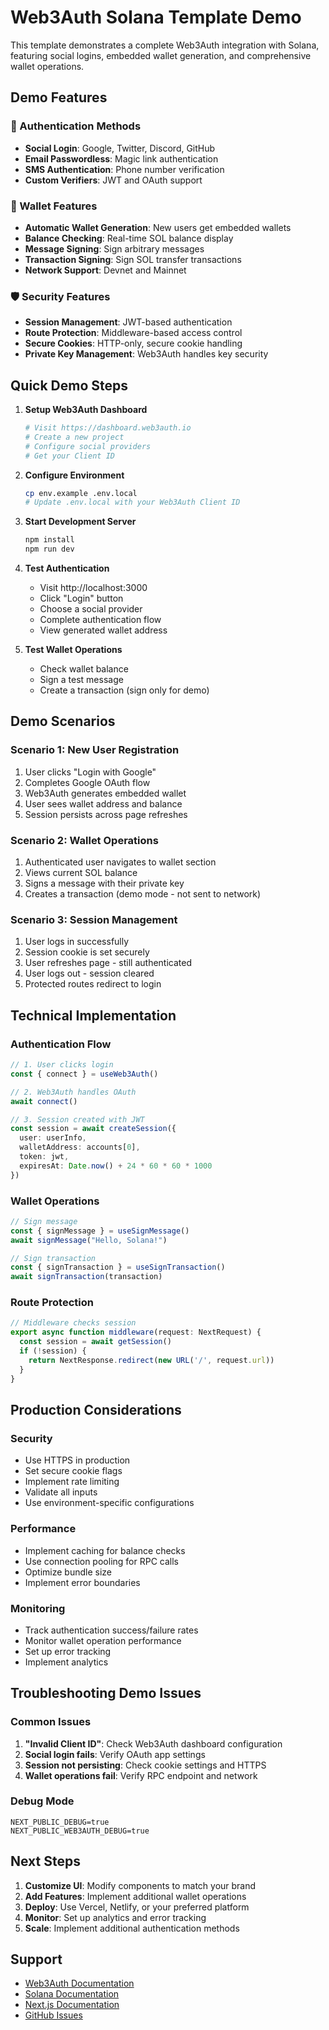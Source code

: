 # Web3Auth Solana Template Demo

This template demonstrates a complete Web3Auth integration with Solana, featuring social logins, embedded wallet generation, and comprehensive wallet operations.

## Demo Features

### 🔐 Authentication Methods
- **Social Login**: Google, Twitter, Discord, GitHub
- **Email Passwordless**: Magic link authentication
- **SMS Authentication**: Phone number verification
- **Custom Verifiers**: JWT and OAuth support

### 💼 Wallet Features
- **Automatic Wallet Generation**: New users get embedded wallets
- **Balance Checking**: Real-time SOL balance display
- **Message Signing**: Sign arbitrary messages
- **Transaction Signing**: Sign SOL transfer transactions
- **Network Support**: Devnet and Mainnet

### 🛡️ Security Features
- **Session Management**: JWT-based authentication
- **Route Protection**: Middleware-based access control
- **Secure Cookies**: HTTP-only, secure cookie handling
- **Private Key Management**: Web3Auth handles key security

## Quick Demo Steps

1. **Setup Web3Auth Dashboard**
   ```bash
   # Visit https://dashboard.web3auth.io
   # Create a new project
   # Configure social providers
   # Get your Client ID
   ```

2. **Configure Environment**
   ```bash
   cp env.example .env.local
   # Update .env.local with your Web3Auth Client ID
   ```

3. **Start Development Server**
   ```bash
   npm install
   npm run dev
   ```

4. **Test Authentication**
   - Visit http://localhost:3000
   - Click "Login" button
   - Choose a social provider
   - Complete authentication flow
   - View generated wallet address

5. **Test Wallet Operations**
   - Check wallet balance
   - Sign a test message
   - Create a transaction (sign only for demo)

## Demo Scenarios

### Scenario 1: New User Registration
1. User clicks "Login with Google"
2. Completes Google OAuth flow
3. Web3Auth generates embedded wallet
4. User sees wallet address and balance
5. Session persists across page refreshes

### Scenario 2: Wallet Operations
1. Authenticated user navigates to wallet section
2. Views current SOL balance
3. Signs a message with their private key
4. Creates a transaction (demo mode - not sent to network)

### Scenario 3: Session Management
1. User logs in successfully
2. Session cookie is set securely
3. User refreshes page - still authenticated
4. User logs out - session cleared
5. Protected routes redirect to login

## Technical Implementation

### Authentication Flow
```typescript
// 1. User clicks login
const { connect } = useWeb3Auth()

// 2. Web3Auth handles OAuth
await connect()

// 3. Session created with JWT
const session = await createSession({
  user: userInfo,
  walletAddress: accounts[0],
  token: jwt,
  expiresAt: Date.now() + 24 * 60 * 60 * 1000
})
```

### Wallet Operations
```typescript
// Sign message
const { signMessage } = useSignMessage()
await signMessage("Hello, Solana!")

// Sign transaction
const { signTransaction } = useSignTransaction()
await signTransaction(transaction)
```

### Route Protection
```typescript
// Middleware checks session
export async function middleware(request: NextRequest) {
  const session = await getSession()
  if (!session) {
    return NextResponse.redirect(new URL('/', request.url))
  }
}
```

## Production Considerations

### Security
- Use HTTPS in production
- Set secure cookie flags
- Implement rate limiting
- Validate all inputs
- Use environment-specific configurations

### Performance
- Implement caching for balance checks
- Use connection pooling for RPC calls
- Optimize bundle size
- Implement error boundaries

### Monitoring
- Track authentication success/failure rates
- Monitor wallet operation performance
- Set up error tracking
- Implement analytics

## Troubleshooting Demo Issues

### Common Issues
1. **"Invalid Client ID"**: Check Web3Auth dashboard configuration
2. **Social login fails**: Verify OAuth app settings
3. **Session not persisting**: Check cookie settings and HTTPS
4. **Wallet operations fail**: Verify RPC endpoint and network

### Debug Mode
```env
NEXT_PUBLIC_DEBUG=true
NEXT_PUBLIC_WEB3AUTH_DEBUG=true
```

## Next Steps

1. **Customize UI**: Modify components to match your brand
2. **Add Features**: Implement additional wallet operations
3. **Deploy**: Use Vercel, Netlify, or your preferred platform
4. **Monitor**: Set up analytics and error tracking
5. **Scale**: Implement additional authentication methods

## Support

- [Web3Auth Documentation](https://web3auth.io/docs)
- [Solana Documentation](https://docs.solana.com)
- [Next.js Documentation](https://nextjs.org/docs)
- [GitHub Issues](https://github.com/solana-foundation/templates/issues)
